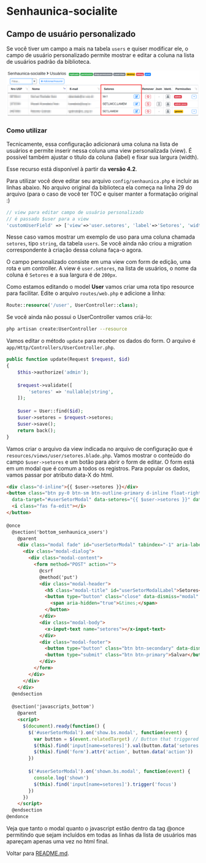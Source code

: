 # Senhaunica-socialite

## Campo de usuário personalizado

Se você tiver um campo a mais na tabela `users` e quiser modificar ele, o campo de usuário personalizado permite mostrar e editar a coluna na lista de usuários padrão da biblioteca.

![customUserField](customUserField.png)

### Como utilizar

Tecnicamente, essa configuração adicionará uma coluna na lista de usuários e permite inserir nessa coluna uma view personalizada (view). É possivel também ajustar o título da coluna (label) e fixar sua largura (width).

Esse recurso está disponível à partir da **versão 4.2**.

Para utilizar você deve editar seu arquivo `config/senhaunica.php` e incluir as linhas abaixo. No arquivo original da biblioteca ela começa na linha 29 do arquivo (para o caso de você ter TOC e quiser manter a formatação original :) 

```php
// view para editar campo de usuário personalizado
// é passado $user para a view
'customUserField' => ['view'=>'user.setores', 'label'=>'Setores', 'width'=>'200px'],
```

Nesse caso vamos mostrar um exemplo de uso para uma coluna chamada `setores`, tipo `string`, da tabela `users`. Se você ainda não criou a migration correspondente à criação dessa coluna faça-o agora. 

O campo personalizado consiste em uma view com form de edição, uma rota e um controller. A view é `user.setores`, na lista de usuários, o nome da coluna é `Setores` e a sua largura é de `200px`. 

Como estamos editando o model **User** vamos criar uma rota tipo resource para facilitar. Edite o arquivo `routes/web.php` e adicione a linha:
```php
Route::resource('/user', UserController::class);
```

Se você ainda não possui o UserController vamos criá-lo:

```bash
php artisan create:UserController --resource
```

Vamos editar o método `update` para receber os dados do form. O arquivo é `app/Http/Controllers/UserController.php`.

```php
public function update(Request $request, $id)
{
    $this->authorize('admin');

    $request->validate([
        'setores' => 'nullable|string',
    ]);

    $user = User::find($id);
    $user->setores = $request->setores;
    $user->save();
    return back();
}
```

Vamos criar o arquivo da view indicada no arquivo de configuração que é `resources/views/user/setores.blade.php`. Vamos mostrar o conteúdo do campo `$user->setores` e um botão para abrir o form de editar. O form está em um modal que é comum a todos os registros. Para popular os dados, vamos passar por atributo data-X do html.

```html
<div class="d-inline">{{ $user->setores }}</div>
<button class="btn py-0 btn-sm btn-outline-primary d-inline float-right" data-toggle="modal"
  data-target="#userSetorModal" data-setores="{{ $user->setores }}" data-action="user/{{ $user->id }}">
  <i class="fas fa-edit"></i>
</button>

@once
  @section('bottom_senhaunica_users')
    @parent
    <div class="modal fade" id="userSetorModal" tabindex="-1" aria-labelledby="userSetorModalLabel" aria-hidden="true">
      <div class="modal-dialog">
        <div class="modal-content">
          <form method="POST" action="">
            @csrf
            @method('put')
            <div class="modal-header">
              <h5 class="modal-title" id="userSetorModalLabel">Setores</h5>
              <button type="button" class="close" data-dismiss="modal" aria-label="Close">
                <span aria-hidden="true">&times;</span>
              </button>
            </div>
            <div class="modal-body">
              <x-input-text name="setores"></x-input-text>
            </div>
            <div class="modal-footer">
              <button type="button" class="btn btn-secondary" data-dismiss="modal">Cancelar</button>
              <button type="submit" class="btn btn-primary">Salvar</button>
            </div>
          </form>
        </div>
      </div>
    </div>
  @endsection

  @section('javascripts_bottom')
    @parent
    <script>
      $(document).ready(function() {
        $('#userSetorModal').on('show.bs.modal', function(event) {
          var button = $(event.relatedTarget) // Button that triggered the modal
          $(this).find('input[name=setores]').val(button.data('setores'))
          $(this).find('form').attr('action', button.data('action'))
        })

        $('#userSetorModal').on('shown.bs.modal', function(event) {
          console.log('shown')
          $(this).find('input[name=setores]').trigger('focus')
        })
      })
    </script>
  @endsection
@endonce
```

Veja que tanto o modal quanto o javascript estão dentro da tag @once permitindo que sejam incluídos em todas as linhas da lista de usuários mas apareçam apenas uma vez no html final.

Voltar para  [README.md](./README.md).